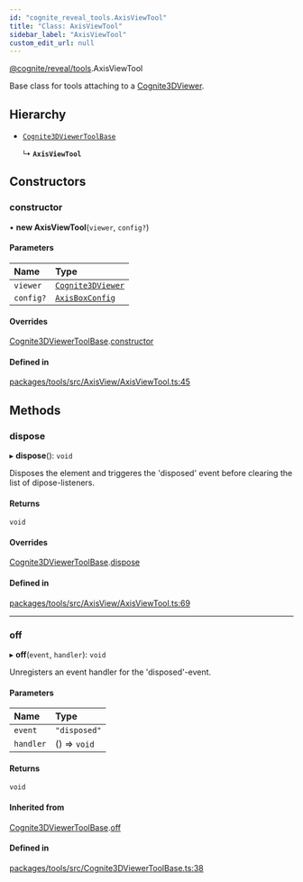 ```yaml
---
id: "cognite_reveal_tools.AxisViewTool"
title: "Class: AxisViewTool"
sidebar_label: "AxisViewTool"
custom_edit_url: null
---
```


[@cognite/reveal/tools](../modules/cognite_reveal_tools.md).AxisViewTool

Base class for tools attaching to a [Cognite3DViewer](cognite_reveal.Cognite3DViewer.md).

## Hierarchy

- [`Cognite3DViewerToolBase`](cognite_reveal_tools.Cognite3DViewerToolBase.md)

  ↳ **`AxisViewTool`**

## Constructors

### constructor

• **new AxisViewTool**(`viewer`, `config?`)

#### Parameters

| Name | Type |
| :------ | :------ |
| `viewer` | [`Cognite3DViewer`](cognite_reveal.Cognite3DViewer.md) |
| `config?` | [`AxisBoxConfig`](../modules/cognite_reveal_tools.md#axisboxconfig) |

#### Overrides

[Cognite3DViewerToolBase](cognite_reveal_tools.Cognite3DViewerToolBase.md).[constructor](cognite_reveal_tools.Cognite3DViewerToolBase.md#constructor)

#### Defined in

[packages/tools/src/AxisView/AxisViewTool.ts:45](https://github.com/cognitedata/reveal/blob/e9e26d38/viewer/packages/tools/src/AxisView/AxisViewTool.ts#L45)

## Methods

### dispose

▸ **dispose**(): `void`

Disposes the element and triggeres the 'disposed' event before clearing the list
of dipose-listeners.

#### Returns

`void`

#### Overrides

[Cognite3DViewerToolBase](cognite_reveal_tools.Cognite3DViewerToolBase.md).[dispose](cognite_reveal_tools.Cognite3DViewerToolBase.md#dispose)

#### Defined in

[packages/tools/src/AxisView/AxisViewTool.ts:69](https://github.com/cognitedata/reveal/blob/e9e26d38/viewer/packages/tools/src/AxisView/AxisViewTool.ts#L69)

___

### off

▸ **off**(`event`, `handler`): `void`

Unregisters an event handler for the 'disposed'-event.

#### Parameters

| Name | Type |
| :------ | :------ |
| `event` | ``"disposed"`` |
| `handler` | () => `void` |

#### Returns

`void`

#### Inherited from

[Cognite3DViewerToolBase](cognite_reveal_tools.Cognite3DViewerToolBase.md).[off](cognite_reveal_tools.Cognite3DViewerToolBase.md#off)

#### Defined in

[packages/tools/src/Cognite3DViewerToolBase.ts:38](https://github.com/cognitedata/reveal/blob/e9e26d38/viewer/packages/tools/src/Cognite3DViewerToolBase.ts#L38)
